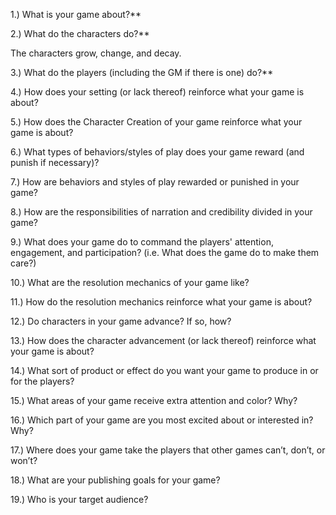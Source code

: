 1.) What is your game about?**  

2.) What do the characters do?**  

The characters grow, change, and decay. 

3.) What do the players (including the GM if there is one) do?**  
  
4.) How does your setting (or lack thereof) reinforce what your game is about?  
  
5.) How does the Character Creation of your game reinforce what your game is about?  
  
6.) What types of behaviors/styles of play does your game reward (and punish if necessary)?  
  
7.) How are behaviors and styles of play rewarded or punished in your game?  
  
8.) How are the responsibilities of narration and credibility divided in your game?  
  
9.) What does your game do to command the players' attention, engagement, and participation? (i.e. What does the game do to make them care?)  
  
10.) What are the resolution mechanics of your game like?  
  
11.) How do the resolution mechanics reinforce what your game is about?  
  
12.) Do characters in your game advance? If so, how?  
  
13.) How does the character advancement (or lack thereof) reinforce what your game is about?  
  
14.) What sort of product or effect do you want your game to produce in or for the players?  
  
15.) What areas of your game receive extra attention and color? Why?  
  
16.) Which part of your game are you most excited about or interested in? Why?  
  
17.) Where does your game take the players that other games can’t, don’t, or won’t?  
  
18.) What are your publishing goals for your game?  
  
19.) Who is your target audience?